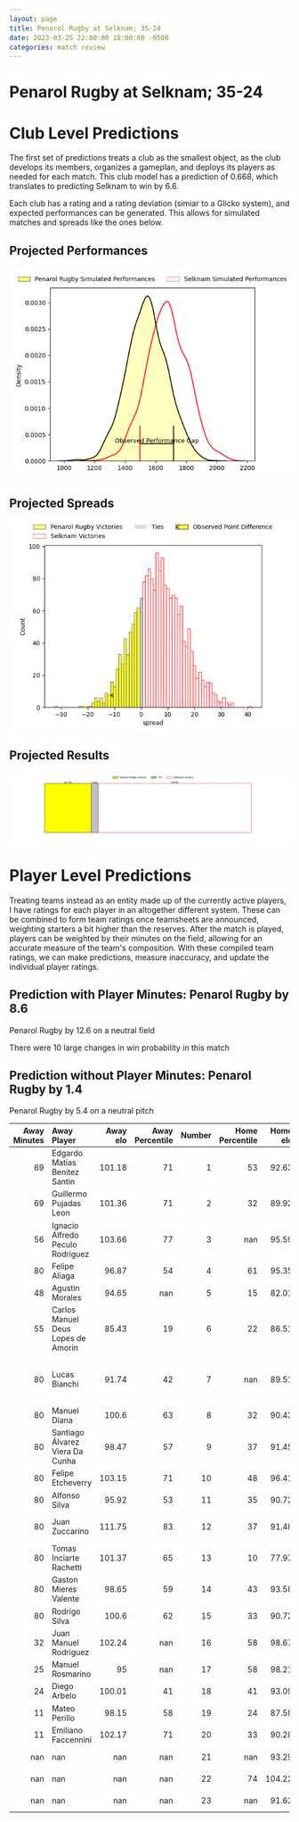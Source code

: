 ```yaml
---  
layout: page  
title: Penarol Rugby at Selknam; 35-24  
date: 2023-03-25 22:00:00 18:00:00 -0500  
categories: match review  
---
```

# Penarol Rugby at Selknam; 35-24

# Club Level Predictions


The first set of predictions treats a club as the smallest object, as the club develops its members, organizes a gameplan, and deploys its players as needed for each match. This club model has a prediction of 0.668, which translates to predicting Selknam to win by 6.6.

Each club has a rating and a rating deviation (simiar to a Glicko system), and expected performances can be generated. This allows for simulated matches and spreads like the ones below.
## Projected Performances


![Projected Performances](plots/performances_2023-03-25-Selknam-PenarolRugby.png)
## Projected Spreads


![Projected Spreads](plots/spreads_2023-03-25-Selknam-PenarolRugby.png)
## Projected Results


![Projected Results](plots/resultbar_2023-03-25-Selknam-PenarolRugby.png)
# Player Level Predictions


Treating teams instead as an entity made up of the currently active players, I have ratings for each player in an altogether different system. These can be combined to form team ratings once teamsheets are announced, weighting starters a bit higher than the reserves. After the match is played, players can be weighted by their minutes on the field, allowing for an accurate measure of the team's composition. With these compiled team ratings, we can make predictions, measure inaccuracy, and update the individual player ratings.
## Prediction with Player Minutes: Penarol Rugby by 8.6


Penarol Rugby by 12.6 on a neutral field

There were 10 large changes in win probability in this match
## Prediction without Player Minutes: Penarol Rugby by 1.4


Penarol Rugby by 5.4 on a neutral pitch



|   Away Minutes | Away Player                        |   Away elo |   Away Percentile |   Number |   Home Percentile |   Home elo | Home Player                       |   Home Minutes |
|---------------:|:-----------------------------------|-----------:|------------------:|---------:|------------------:|-----------:|:----------------------------------|---------------:|
|             69 | Edgardo Matias Benitez Santin      |     101.18 |                71 |        1 |                53 |      92.63 | Javier Carrasco                   |             57 |
|             69 | Guillermo Pujadas Leon             |     101.36 |                71 |        2 |                32 |      89.92 | Diego Escobar                     |             57 |
|             56 | Ignacio Alfredo Peculo Rodriguez   |     103.66 |                77 |        3 |               nan |      95.59 | Lucas Bordigoni                   |             50 |
|             80 | Felipe Aliaga                      |      96.87 |                54 |        4 |                61 |      95.35 | Santiago Pedrero                  |             80 |
|             48 | Agustin Morales                    |      94.65 |               nan |        5 |                15 |      82.01 | Javier Eissmann                   |             51 |
|             55 | Carlos Manuel Deus Lopes de Amorin |      85.43 |                19 |        6 |                22 |      86.51 | Raimundo Martinez                 |             80 |
|             80 | Lucas Bianchi                      |      91.74 |                42 |        7 |               nan |      89.51 | Thomas Hans Orchard Meyer-Rachner |             45 |
|             80 | Manuel Diana                       |     100.6  |                63 |        8 |                32 |      90.43 | Ernesto Tchimino                  |             76 |
|             80 | Santiago Álvarez Viera Da Cunha    |      98.47 |                57 |        9 |                37 |      91.45 | Lukas Carvallo                    |             76 |
|             80 | Felipe Etcheverry                  |     103.15 |                71 |       10 |                48 |      96.41 | Rodrigo Fernandez                 |             80 |
|             80 | Alfonso Silva                      |      95.92 |                53 |       11 |                35 |      90.72 | Matias Garafulic                  |             80 |
|             80 | Juan Zuccarino                     |     111.75 |                83 |       12 |                37 |      91.48 | Jose Ignacio Larenas              |             80 |
|             80 | Tomas Inciarte Rachetti            |     101.37 |                65 |       13 |                10 |      77.97 | Domingo Saavedra                  |             73 |
|             80 | Gaston Mieres Valente              |      98.65 |                59 |       14 |                43 |      93.58 | Clemente Armstrong                |             80 |
|             80 | Rodrigo Silva                      |     100.6  |                62 |       15 |                33 |      90.72 | Francisco Urroz                   |             80 |
|             32 | Juan Manuel Rodriguez              |     102.24 |               nan |       16 |                58 |      98.67 | Clemente Saavedra                 |             35 |
|             25 | Manuel Rosmarino                   |      95    |               nan |       17 |                58 |      98.21 | Pablo Huete                       |             29 |
|             24 | Diego Arbelo                       |     100.01 |                41 |       18 |                41 |      93.09 | Salvador Lues                     |             23 |
|             11 | Mateo Perillo                      |      98.15 |                58 |       19 |                24 |      87.58 | Tomas Dussaillant                 |             23 |
|             11 | Emiliano Faccennini                |     102.17 |                71 |       20 |                33 |      90.28 | Pablo Casas                       |              7 |
|            nan | nan                                |     nan    |               nan |       21 |               nan |      93.29 | Jorge Delgado                     |              4 |
|            nan | nan                                |     nan    |               nan |       22 |                74 |     104.22 | Benjamin Videla                   |              4 |
|            nan | nan                                |     nan    |               nan |       23 |               nan |      91.62 | Vittorio Lastra                   |             30 |

